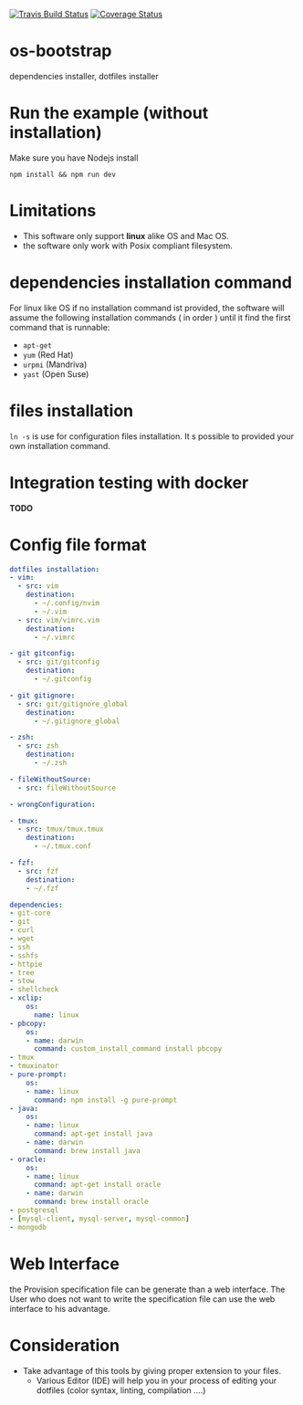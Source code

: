 [![Travis Build Status](https://travis-ci.org/fab-du/os-bootstrap.svg?branch=master)](https://travis-ci.org/fab-du/os-bootstrap.svg?branch=master)
[![Coverage Status](https://coveralls.io/repos/github/fab-du/os-bootstrap/badge.svg?branch=master)](https://coveralls.io/github/fab-du/os-bootstrap?branch=master)
# os-bootstrap
dependencies installer, dotfiles installer

# Run the example (without installation)

Make sure you have Nodejs install

```
npm install && npm run dev
```

# Limitations

* This software only support  __linux__ alike OS and Mac OS.
* the software only work with Posix compliant filesystem.

# dependencies installation command

For linux like OS if no installation command ist provided, the software will assume the following installation
commands ( in order ) until it find the first command that is runnable:

- `apt-get`
- `yum` (Red Hat)
- `urpmi` (Mandriva)
- `yast` (Open Suse)


# files installation

`ln -s` is use for configuration files installation.
It s possible to provided your own installation command.


# Integration testing with docker
__TODO__


# Config file format

```yml
dotfiles installation:
- vim:
  - src: vim
    destination:
      - ~/.config/nvim
      - ~/.vim
  - src: vim/vimrc.vim
    destination:
      - ~/.vimrc

- git gitconfig:
  - src: git/gitconfig
    destination:
      - ~/.gitconfig

- git gitignore:
  - src: git/gitignore_global
    destination:
      - ~/.gitignore_global

- zsh:
  - src: zsh
    destination:
      - ~/.zsh

- fileWithoutSource:
  - src: fileWithoutSource

- wrongConfiguration:

- tmux:
  - src: tmux/tmux.tmux
    destination:
      - ~/.tmux.conf

- fzf:
  - src: fzf
    destination:
    - ~/.fzf

dependencies:
- git-core
- git
- curl
- wget
- ssh
- sshfs
- httpie
- tree
- stow
- shellcheck
- xclip:
    os:
      name: linux
- pbcopy:
    os:
    - name: darwin
      command: custom_install_command install pbcopy
- tmux
- tmuxinator
- pure-prompt:
    os:
    - name: linux
      command: npm install -g pure-prompt
- java:
    os:
    - name: linux
      command: apt-get install java
    - name: darwin
      command: brew install java
- oracle:
    os:
    - name: linux
      command: apt-get install oracle
    - name: darwin
      command: brew install oracle
- postgresql
- [mysql-client, mysql-server, mysql-common]
- mongodb
```

# Web Interface
the Provision specification file can be generate than a web interface.
The User who does not want to write the specification file can use the web interface
to his advantage.

# Consideration

* Take advantage of this tools by giving proper extension to your files.
    * Various Editor (IDE) will help you in your process of editing your dotfiles (color syntax, linting, compilation ....)
